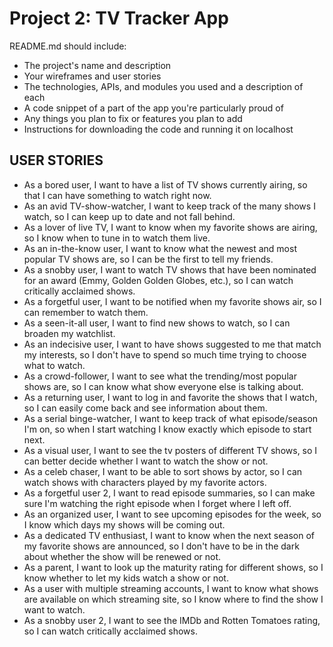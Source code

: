 # Project 2: TV Tracker App

README.md should include:
- The project's name and description
- Your wireframes and user stories
- The technologies, APIs, and modules you used and a description of each
- A code snippet of a part of the app you're particularly proud of
- Any things you plan to fix or features you plan to add
- Instructions for downloading the code and running it on localhost

## USER STORIES
- As a bored user, I want to	have a list of TV shows currently airing, so that I can have something to watch right now.
- As an avid TV-show-watcher, I want to	keep track of the many shows I watch, so I can keep up to date and not fall behind.
- As a lover of live TV, I want to	know when my favorite shows are airing, so I know when to tune in to watch them live.
- As an in-the-know user, I want to know what the newest and most popular TV shows are, so I can be the first to tell my friends.
- As a snobby user,	I want to watch TV shows that have been nominated for an award (Emmy, Golden Golden Globes, etc.), so I can watch critically acclaimed shows.
- As a forgetful user, I want to be notified when my favorite shows air, so I can remember to watch them.
- As a seen-it-all user, I want to find new shows to watch, so I can broaden my watchlist.
- As an indecisive user, I want to have shows suggested to me that match my interests, so I don't have to spend so much time trying to choose what to watch.
- As a crowd-follower, I want to see what the trending/most popular shows are, so I can know what show everyone else is talking about.
- As a returning user, I want to log in and favorite the shows that I watch, so I can easily come back and see information about them.
- As a serial binge-watcher, I want to keep track of what episode/season I'm on, so when I start watching I know exactly which episode to start next.
- As a visual user, I want to see the tv posters of different TV shows, so I can better decide whether I want to watch the show or not.
- As a celeb chaser, I want to be able to sort shows by actor, so I can watch shows with characters played by my favorite actors.
- As a forgetful user 2, I want to read episode summaries, so I can make sure I'm watching the right episode when I forget where I left off.
- As an organized user, I want to see upcoming episodes for the week, so I know which days my shows will be coming out.
- As a dedicated TV enthusiast, I want to know when the next season of my favorite shows are announced, so I don't have to be in the dark about whether the show will be renewed or not.
- As a parent, I want to look up the maturity rating for different shows, so I know whether to let my kids watch a show or not.
- As a user with multiple streaming accounts, I want to know what shows are available on which streaming site, so I know where to find the show I want to watch.
- As a snobby user 2, I want to see the IMDb and Rotten Tomatoes rating, so I can watch critically acclaimed shows.
